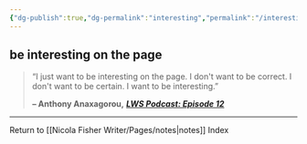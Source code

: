 ```yaml
---
{"dg-publish":true,"dg-permalink":"interesting","permalink":"/interesting/","dgPassFrontmatter":true,"created":"","updated":""}
---
```



## be interesting on the page

> “I just want to be interesting on the page. I don't want to be correct. I don't want to be certain. I want to be interesting.”
> 
> **– Anthony Anaxagorou,** _[**LWS Podcast: Episode 12**](https://londonwriterssalon.us4.list-manage.com/track/click?u=8b047263967451488070a8ad0&id=5a4d28c95a&e=bc5cbc9b90)_

---

Return to [[Nicola Fisher Writer/Pages/notes\|notes]] Index